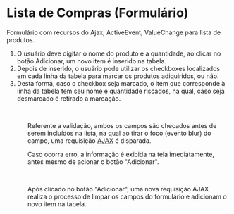 # Lista de Compras (Formulário)
<p>Formulário com recursos do Ajax, ActiveEvent, ValueChange para lista de produtos.</p>
<ol>
  <li>O usuário deve digitar o nome do produto e a quantidade, ao clicar no botão Adicionar, um novo item é inserido na tabela.</li>
  <li>Depois de inserido, o usuário pode utilizar os checkboxes localizados em cada linha da tabela para marcar os produtos adiquiridos, ou não.</li>
  <li>Desta forma, caso o checkbox seja marcado, o item que corresponde à linha da tabela tem seu nome e quantidade riscados, na qual, caso seja desmarcado é retirado a marcação.</li>
<ol>
  <br>
<p>Referente a validação, ambos os campos são checados antes de serem incluídos na lista, na qual ao tirar o foco (evento blur) do campo, uma requisição <u>AJAX</u> é disparada.</p>
<p>Caso ocorra erro, a informação é exibida na tela imediatamente, antes mesmo de acionar o botão "Adicionar".</p>
<br>
<p>Após clicado no botão "Adicionar", uma nova requisição AJAX realiza o processo de limpar os campos do formulário e adicionam o novo item na tabela.</p>
